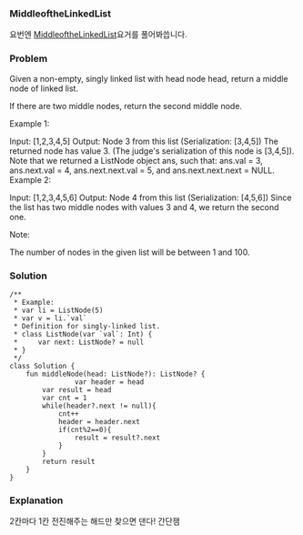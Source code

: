 ###  MiddleoftheLinkedList


요번엔 [MiddleoftheLinkedList](https://leetcode.com/problems/middle-of-the-linked-list/)요거를 풀어봐씁니다.

### Problem

Given a non-empty, singly linked list with head node head, return a middle node of linked list.

If there are two middle nodes, return the second middle node.

 

Example 1:

Input: [1,2,3,4,5]
Output: Node 3 from this list (Serialization: [3,4,5])
The returned node has value 3.  (The judge's serialization of this node is [3,4,5]).
Note that we returned a ListNode object ans, such that:
ans.val = 3, ans.next.val = 4, ans.next.next.val = 5, and ans.next.next.next = NULL.
Example 2:

Input: [1,2,3,4,5,6]
Output: Node 4 from this list (Serialization: [4,5,6])
Since the list has two middle nodes with values 3 and 4, we return the second one.
 

Note:

The number of nodes in the given list will be between 1 and 100.
### Solution

```
/**
 * Example:
 * var li = ListNode(5)
 * var v = li.`val`
 * Definition for singly-linked list.
 * class ListNode(var `val`: Int) {
 *     var next: ListNode? = null
 * }
 */
class Solution {
    fun middleNode(head: ListNode?): ListNode? {
                var header = head
        var result = head
        var cnt = 1
        while(header?.next != null){
            cnt++
            header = header.next
            if(cnt%2==0){
                result = result?.next
            }
        }
        return result
    }
}
```

### Explanation

2칸마다 1칸 전진해주는 해드만 찾으면 댄다! 간단잼